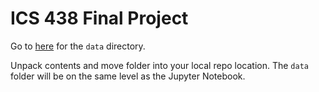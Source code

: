 # ICS 438 Final Project


Go to [here](https://www.dropbox.com/sh/2h5bsl9bgfxdcjf/AAAZM1PxKrFmS9IY2cy3eA-Ia?dl=0) for the `data` directory.

Unpack contents and move folder into your local repo location. The ```data``` folder will be on the same level as the Jupyter Notebook.
